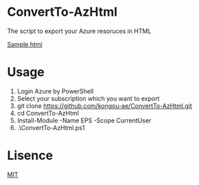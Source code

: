 # ConvertTo-AzHtml

The script to export your Azure resoruces in HTML

[Sample html](sample.html)

# Usage

1. Login Azure by PowerShell
2. Select your subscription which you want to export
3. git clone https://github.com/kongou-ae/ConvertTo-AzHtml.git
4. cd ConvertTo-AzHtml
5. Install-Module -Name EPS -Scope CurrentUser
6. .\ConvertTo-AzHtml.ps1

# Lisence

[MIT](LICENSE)